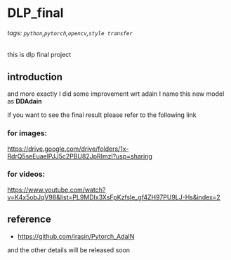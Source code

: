 # DLP_final
###### tags: `python`,`pytorch`,`opencv`,`style transfer`
this is dlp final project
## introduction
and more exactly
I did some improvement wrt adain
I name this new model as **DDAdain**

if you want to see the final result
please refer to the following link

### for images:
https://drive.google.com/drive/folders/1x-RdrQ5seEuaelPJJ5c2PBU82JpRImzl?usp=sharing

### for videos:
https://www.youtube.com/watch?v=K4x5obJqV98&list=PL9MDIx3XsFpKzfsle_gf4ZH97PU9LJ-Hs&index=2

## reference
* https://github.com/irasin/Pytorch_AdaIN

and the other details will be released soon
